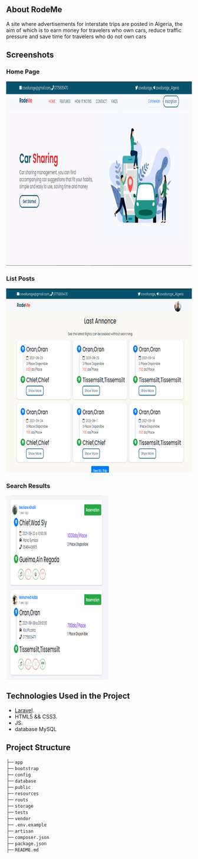 ## About RodeMe

A site where advertisements for interstate trips are posted in Algeria, the aim of which is to earn money for travelers who own cars, reduce traffic pressure and save time for travelers who do not own cars
## Screenshots
### Home Page 
<img src="https://github.com/MedjadjiAbdelkadir/covoiturage/blob/main/public/Screenshots/Home%20Page.png" width="100%" height="500">

### List Posts  
<img src="https://github.com/MedjadjiAbdelkadir/covoiturage/blob/main/public/Screenshots/List%20Posts.png" width="100%" height="500">

### Search Results 
<img src="https://github.com/MedjadjiAbdelkadir/covoiturage/blob/main/public/Screenshots/Result%20Serach.png" width="55%" height="500">

## Technologies Used in the Project 

- [Laravel](https://laravel.com).
- HTML5 && CSS3.
- JS.
- database MySQL

## Project Structure 
├─ `app` \
├─ `bootstrap` \
├─ `config` \
├─ `database` \
├─ `public` \
├─ `resources` \
├─ `routs` \
├─ `storage` \
├─ `tests` \
├─ `vendor` \
├─ `.env.example` \
├─ `artisan` \
├─ `composer.json` \
├─ `package.json` \
├─ `README.md`
